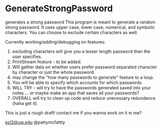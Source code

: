 # GenerateStrongPassword
generates a strong password
This program is meant to generate a random strong password.
It uses upper case, lower case, numerical, and symbolic characters.
You can choose to exclude certain characters as well.

Currently working/adding/debugging on features:
1. excluding characters will give you a lesser length password than the user specifies.
2. PrintStream feature - to be added.
3. Will gather data on whether users prefer password separated character by character or just 
   the whole password.
4. may change the "how many passwords to generate" feature to a loop.
5. You will be able to specify which accounts for which passwords.
6. WILL TRY - will try to have the passwords generated saved into your notes ... or maybe make an app
   that saves all your passwords? 
7. OVERALL will try to clean up code and reduce unecessary redundance (haha get it). 

This is just a rough draft! contact me if you wanna work on it w me?

pzl2@uw.edu
@pattymcfattty

